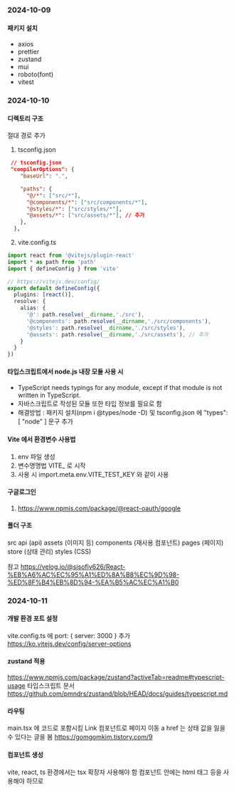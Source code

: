### 2024-10-09
#### 패키지 설치
- axios
- prettier
- zustand
- mui
- roboto(font)
- vitest

### 2024-10-10
#### 디렉토리 구조
절대 경로 추가
1. tsconfig.json
```json
 // tsconfig.json
 "compilerOptions": {
    "baseUrl": ".",

    "paths": {
      "@/*": ["src/*"],
      "@components/*": ["src/components/*"],
      "@styles/*": ["src/styles/*"],
      "@assets/*": ["src/assets/*"], // 추가
    },
  },
```
2. vite.config.ts
```ts
import react from '@vitejs/plugin-react'
import * as path from 'path'
import { defineConfig } from 'vite'

// https://vitejs.dev/config/
export default defineConfig({
  plugins: [react()],
  resolve: {
    alias: {
      '@': path.resolve(__dirname,'./src'),
      '@components': path.resolve(__dirname,'./src/components'),
      '@styles': path.resolve(__dirname,'./src/styles'),
      '@assets': path.resolve(__dirname,'./src/assets'), // 추가
    }
  }
})
```
#### 타입스크립트에서 node.js 내장 모듈 사용 시
- TypeScript needs typings for any module, except if that module is not written in TypeScript.
- 자바스크립트로 작성된 모듈 또한 타입 정보를 필요로 함
- 해결방법 : 패키지 설치(npm i @types/node -D) 및 tsconfig.json 에 "types": [ "node" ] 문구 추가

#### Vite 에서 환경변수 사용법
1. env 파일 생성
2. 변수명명법 VITE_ 로 시작
3. 사용 시 import.meta.env.VITE_TEST_KEY 와 같이 사용

#### 구글로그인
1. https://www.npmjs.com/package/@react-oauth/google

#### 폴더 구조
src
	api (api)
	assets (이미지 등)
	components (재사용 컴포넌트)
	pages (페이지)
	store (상태 관리)
	styles (CSS)

참고 https://velog.io/@sisofiy626/React-%EB%A6%AC%EC%95%A1%ED%8A%B8%EC%9D%98-%ED%8F%B4%EB%8D%94-%EA%B5%AC%EC%A1%B0
### 2024-10-11

#### 개발 환경 포트 설정
vite.config.ts 에
port: { server: 3000 }  추가
https://ko.vitejs.dev/config/server-options

#### zustand 적용
https://www.npmjs.com/package/zustand?activeTab=readme#typescript-usage
타입스크립트 문서 https://github.com/pmndrs/zustand/blob/HEAD/docs/guides/typescript.md

#### 라우팅
main.tsx 에 코드로 포함시킴
Link 컴포넌트로 페이지 이동
a href 는 상태 값을 잃을 수 있다는 글을 봄
https://gomgomkim.tistory.com/9
#### 컴포넌트 생성
vite, react, ts 환경에서는 tsx 확장자 사용해야 함
컴포넌트 안에는 html 태그 등을 사용해야 하므로